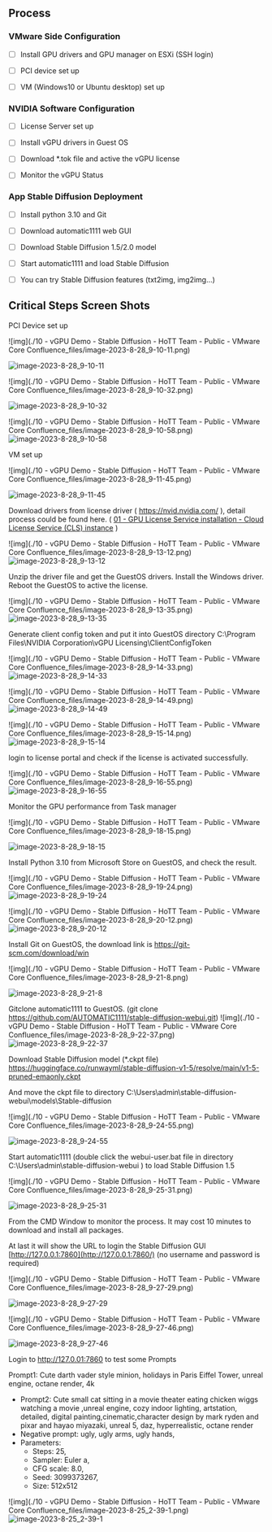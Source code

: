## Process

### VMware Side Configuration

- [ ] Install GPU drivers and GPU manager on ESXi (SSH login)
- [ ] PCI device set up

- [ ] VM (Windows10 or Ubuntu desktop) set up


### NVIDIA Software Configuration

- [ ] License Server set up
- [ ] Install vGPU drivers in Guest OS

- [ ] Download *.tok file and active the vGPU license

- [ ] Monitor the vGPU Status


### App Stable Diffusion Deployment

- [ ] Install python 3.10 and Git
- [ ] Download automatic1111 web GUI

- [ ] Download Stable Diffusion 1.5/2.0 model

- [ ] Start automatic1111 and load Stable Diffusion

- [ ] You can try Stable Diffusion features (txt2img, img2img...)


## Critical Steps Screen Shots

PCI Device set up

![img](./10 - vGPU Demo - Stable Diffusion - HoTT Team - Public - VMware Core Confluence_files/image-2023-8-28_9-10-11.png) 

![image-2023-8-28_9-10-11](https://github.com/router-gao/ai-demos/assets/144886373/a16c8b14-3bec-4a02-93c9-7dd43d6b4a58)


![img](./10 - vGPU Demo - Stable Diffusion - HoTT Team - Public - VMware Core Confluence_files/image-2023-8-28_9-10-32.png)

![image-2023-8-28_9-10-32](https://github.com/router-gao/ai-demos/assets/144886373/71ae367a-cdb9-4704-95ad-e3d31b177b7b)


![img](./10 - vGPU Demo - Stable Diffusion - HoTT Team - Public - VMware Core Confluence_files/image-2023-8-28_9-10-58.png)
![image-2023-8-28_9-10-58](https://github.com/router-gao/ai-demos/assets/144886373/2078e40d-ccf2-4e5a-88e6-9cfa38447181)


VM set up

![img](./10 - vGPU Demo - Stable Diffusion - HoTT Team - Public - VMware Core Confluence_files/image-2023-8-28_9-11-45.png)

![image-2023-8-28_9-11-45](https://github.com/router-gao/ai-demos/assets/144886373/909b7439-9b57-4edd-978a-8ebcda0daca8)


Download drivers from license driver ( https://nvid.nvidia.com/ ), detail process could be found here. ( [01 - GPU License Service installation - Cloud License Service (CLS) instance](https://confluence.eng.vmware.com/display/HTP/01+-+GPU+License+Service+installation+-+Cloud+License+Service+(CLS)+instance) )

![img](./10 - vGPU Demo - Stable Diffusion - HoTT Team - Public - VMware Core Confluence_files/image-2023-8-28_9-13-12.png)
![image-2023-8-28_9-13-12](https://github.com/router-gao/ai-demos/assets/144886373/3813a286-1d0b-4d62-8382-a4624c0a4821)



Unzip the driver file and get the GuestOS drivers. Install the Windows driver. Reboot the GuestOS to active the license.



![img](./10 - vGPU Demo - Stable Diffusion - HoTT Team - Public - VMware Core Confluence_files/image-2023-8-28_9-13-35.png)
![image-2023-8-28_9-13-35](https://github.com/router-gao/ai-demos/assets/144886373/f9ab4224-d59d-4b62-8e98-ff2cfb3b15f2)



Generate client config token and put it into GuestOS directory C:\Program Files\NVIDIA Corporation\vGPU Licensing\ClientConfigToken

![img](./10 - vGPU Demo - Stable Diffusion - HoTT Team - Public - VMware Core Confluence_files/image-2023-8-28_9-14-33.png)
![image-2023-8-28_9-14-33](https://github.com/router-gao/ai-demos/assets/144886373/8f69ca55-f3c7-4e0d-b7a7-1ceb0fb5890b)



 ![img](./10 - vGPU Demo - Stable Diffusion - HoTT Team - Public - VMware Core Confluence_files/image-2023-8-28_9-14-49.png)
![image-2023-8-28_9-14-49](https://github.com/router-gao/ai-demos/assets/144886373/6632393a-1746-4dc0-8f8f-e2f374e0ca28)



 ![img](./10 - vGPU Demo - Stable Diffusion - HoTT Team - Public - VMware Core Confluence_files/image-2023-8-28_9-15-14.png)
 ![image-2023-8-28_9-15-14](https://github.com/router-gao/ai-demos/assets/144886373/f1f69677-22eb-4619-b084-25b08a21d320)


login to license portal and check if the license is activated successfully.



![img](./10 - vGPU Demo - Stable Diffusion - HoTT Team - Public - VMware Core Confluence_files/image-2023-8-28_9-16-55.png)
![image-2023-8-28_9-16-55](https://github.com/router-gao/ai-demos/assets/144886373/eadc4002-fa20-4637-a736-b6c79741707e)


Monitor the GPU performance from Task manager





![img](./10 - vGPU Demo - Stable Diffusion - HoTT Team - Public - VMware Core Confluence_files/image-2023-8-28_9-18-15.png)

![image-2023-8-28_9-18-15](https://github.com/router-gao/ai-demos/assets/144886373/68be303a-f769-4421-8b26-d4f5dab04f11)




Install Python 3.10 from Microsoft Store on GuestOS, and check the result.

![img](./10 - vGPU Demo - Stable Diffusion - HoTT Team - Public - VMware Core Confluence_files/image-2023-8-28_9-19-24.png)
![image-2023-8-28_9-19-24](https://github.com/router-gao/ai-demos/assets/144886373/ca15032f-6325-4e04-ba33-a784ddf140f8)



 ![img](./10 - vGPU Demo - Stable Diffusion - HoTT Team - Public - VMware Core Confluence_files/image-2023-8-28_9-20-12.png)
 ![image-2023-8-28_9-20-12](https://github.com/router-gao/ai-demos/assets/144886373/c2bd2f02-07ad-4951-bec4-aee7955439a0)


Install Git on GuestOS, the download link is  https://git-scm.com/download/win 

![img](./10 - vGPU Demo - Stable Diffusion - HoTT Team - Public - VMware Core Confluence_files/image-2023-8-28_9-21-8.png)

![image-2023-8-28_9-21-8](https://github.com/router-gao/ai-demos/assets/144886373/6e3e062c-360f-4530-99ec-8a7b7be2b981)




Gitclone automatic1111 to GuestOS. (git clone https://github.com/AUTOMATIC1111/stable-diffusion-webui.git)
![img](./10 - vGPU Demo - Stable Diffusion - HoTT Team - Public - VMware Core Confluence_files/image-2023-8-28_9-22-37.png)
![image-2023-8-28_9-22-37](https://github.com/router-gao/ai-demos/assets/144886373/1eb0370a-c9bf-4bc3-9b94-19f0aa01df26)





Download Stable Diffusion model (*.ckpt file) https://huggingface.co/runwayml/stable-diffusion-v1-5/resolve/main/v1-5-pruned-emaonly.ckpt

And move the ckpt file to directory C:\Users\admin\stable-diffusion-webui\models\Stable-diffusion

![img](./10 - vGPU Demo - Stable Diffusion - HoTT Team - Public - VMware Core Confluence_files/image-2023-8-28_9-24-55.png)

![image-2023-8-28_9-24-55](https://github.com/router-gao/ai-demos/assets/144886373/c15076fd-d032-43e2-aab7-38ae6aa772bb)




Start automatic1111 (double click the webui-user.bat file in directory C:\Users\admin\stable-diffusion-webui ) to load Stable Diffusion 1.5

![img](./10 - vGPU Demo - Stable Diffusion - HoTT Team - Public - VMware Core Confluence_files/image-2023-8-28_9-25-31.png)

![image-2023-8-28_9-25-31](https://github.com/router-gao/ai-demos/assets/144886373/7ae90dd2-68d0-49ba-803c-23d20a769a1a)




From the CMD Window to monitor the process. It may cost 10 minutes to download and install all packages.

At last it will show the URL to login the Stable Diffusion GUI [http://127.0.0.1:7860](http://127.0.0.1:7860/) (no username and password is required)

![img](./10 - vGPU Demo - Stable Diffusion - HoTT Team - Public - VMware Core Confluence_files/image-2023-8-28_9-27-29.png)

![image-2023-8-28_9-27-29](https://github.com/router-gao/ai-demos/assets/144886373/890832c6-6d72-4275-b61a-348ce149c5b8)


 ![img](./10 - vGPU Demo - Stable Diffusion - HoTT Team - Public - VMware Core Confluence_files/image-2023-8-28_9-27-46.png)
 
![image-2023-8-28_9-27-46](https://github.com/router-gao/ai-demos/assets/144886373/b6372c74-d94a-4034-90f7-d5a783d05fb5)

Login to http://127.0.01:7860 to test some Prompts

Prompt1:  Cute darth vader style minion, holidays in Paris Eiffel Tower, unreal engine, octane render, 4k



- Prompt2: Cute small cat sitting in a movie theater eating chicken wiggs watching a movie ,unreal engine, cozy indoor lighting, artstation, detailed, digital painting,cinematic,character design by mark ryden and pixar and hayao miyazaki, unreal 5, daz, hyperrealistic, octane render
- Negative prompt: ugly, ugly arms, ugly hands,
- Parameters: 
  - Steps: 25, 
  - Sampler: Euler a, 
  - CFG scale: 8.0, 
  - Seed: 3099373267, 
  - Size: 512x512

![img](./10 - vGPU Demo - Stable Diffusion - HoTT Team - Public - VMware Core Confluence_files/image-2023-8-25_2-39-1.png)
![image-2023-8-25_2-39-1](https://github.com/router-gao/ai-demos/assets/144886373/8716d1d5-1b3c-4f6c-bb43-f13b7eac5452)

